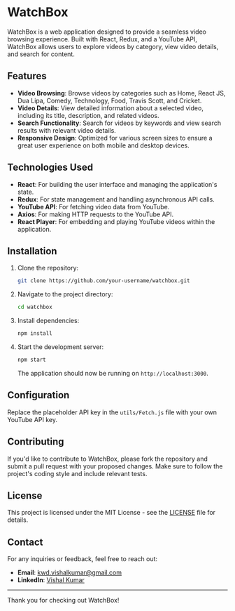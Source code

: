 
# WatchBox

WatchBox is a web application designed to provide a seamless video browsing experience. Built with React, Redux, and a YouTube API, WatchBox allows users to explore videos by category, view video details, and search for content.

## Features

- **Video Browsing**: Browse videos by categories such as Home, React JS, Dua Lipa, Comedy, Technology, Food, Travis Scott, and Cricket.
- **Video Details**: View detailed information about a selected video, including its title, description, and related videos.
- **Search Functionality**: Search for videos by keywords and view search results with relevant video details.
- **Responsive Design**: Optimized for various screen sizes to ensure a great user experience on both mobile and desktop devices.

## Technologies Used

- **React**: For building the user interface and managing the application's state.
- **Redux**: For state management and handling asynchronous API calls.
- **YouTube API**: For fetching video data from YouTube.
- **Axios**: For making HTTP requests to the YouTube API.
- **React Player**: For embedding and playing YouTube videos within the application.

## Installation

1. Clone the repository:
   ```bash
   git clone https://github.com/your-username/watchbox.git
   ```

2. Navigate to the project directory:
   ```bash
   cd watchbox
   ```

3. Install dependencies:
   ```bash
   npm install
   ```

4. Start the development server:
   ```bash
   npm start
   ```

   The application should now be running on `http://localhost:3000`.

## Configuration

Replace the placeholder API key in the `utils/Fetch.js` file with your own YouTube API key.

## Contributing

If you'd like to contribute to WatchBox, please fork the repository and submit a pull request with your proposed changes. Make sure to follow the project's coding style and include relevant tests.

## License

This project is licensed under the MIT License - see the [LICENSE](LICENSE) file for details.

## Contact

For any inquiries or feedback, feel free to reach out:

- **Email**: [kwd.vishalkumar@gmail.com](mailto:kwd.vishalkumar@gmail.com)
- **LinkedIn**: [Vishal Kumar](https://www.linkedin.com/in/kwd-vishalkumar/)

---

Thank you for checking out WatchBox!